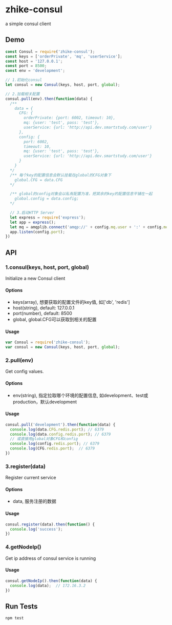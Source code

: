 # zhike-consul

a simple consul client

## Demo
```js
const Consul = require('zhike-consul');
const keys = ['orderPrivate', 'mq', 'userService'];
const host = '127.0.0.1';
const port = 8500;
const env = 'development';

// 1.初始化consul
let consul = new Consul(keys, host, port, global);

// 2.加载相关配置
consul.pull(env).then(function(data) {
  /**
    data = {
      CFG: {
        orderPrivate: {port: 6002, timeout: 10},
        mq: {user: 'test', pass: 'test'},
        userService: {url: 'http://api.dev.smartstudy.com/user'}
      },
      config: {
        port: 6002,
        timeout: 10,
        mq: {user: 'test', pass: 'test'},
        userService: {url: 'http://api.dev.smartstudy.com/user'}
      }
    }
  */
  /** 每个key的配置信息会默认挂载在global的CFG对象下
    global.CFG = data.CFG
  */

  /** global的config对象会以私有配置为准，把其余的key的配置信息平铺在一起
    global.config = data.config;
  */

  // 3.启动HTTP Server
  let express = require('express');
  let app = express();
  let mq = amqplib.connect('amqp://' + config.mq.user + ':' + config.mq.pass + '@' + config.mq.host + ':' + config.mq.port);
  app.listen(config.port);
})
```
## API
### 1.consul(keys, host, port, global)
Initialize a new Consul client

#### Options
+ keys(array), 想要获取的配置文件的key值, 如['db', 'redis']
+ host(string), default: 127.0.0.1
+ port(number), default: 8500
+ global, global.CFG可以获取到相关的配置

#### Usage
```js
var Consul = require('zhike-consul');
var consul = new Consul(keys, host, port, global);
```

### 2.pull(env)
Get config values.

#### Options
+ env(string), 指定拉取哪个环境的配置信息, 如development、test或production，默认development

#### Usage
```js
consul.pull('development').then(function(data) {
  console.log(data.CFG.redis.port); // 6379
  console.log(data.config.redis.port); // 6379
  // 或直接用global对象CFG和config
  console.log(config.redis.port); // 6379
  console.log(CFG.redis.port);  // 6379
})
```

### 3.register(data)
Register current service

#### Options
+ data, 服务注册的数据

#### Usage
```js
consul.register(data).then(function() {
  console.log('success');
})
```

### 4.getNodeIp()
Get ip address of consul service is running

#### Usage
```js
consul.getNodeIp().then(function(data) {
  console.log(data);  // 172.16.3.2
})
```

## Run Tests
```
npm test
```
